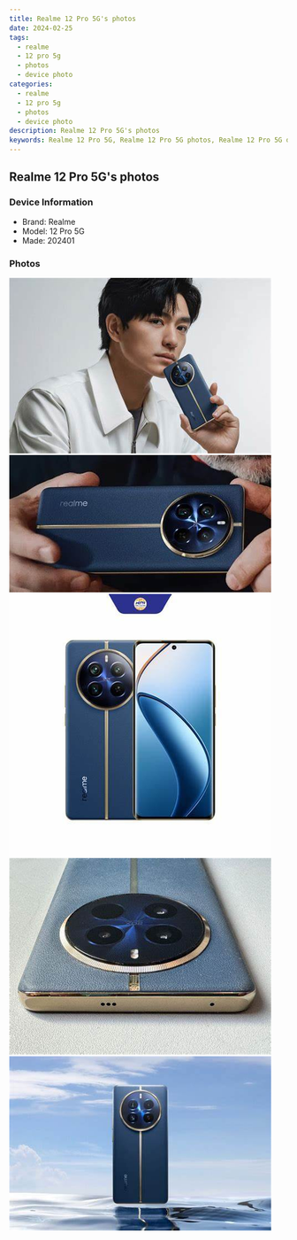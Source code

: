 ```yaml
---
title: Realme 12 Pro 5G's photos
date: 2024-02-25
tags: 
  - realme
  - 12 pro 5g
  - photos
  - device photo
categories: 
  - realme
  - 12 pro 5g
  - photos
  - device photo
description: Realme 12 Pro 5G's photos
keywords: Realme 12 Pro 5G, Realme 12 Pro 5G photos, Realme 12 Pro 5G device photo
---
```


## Realme 12 Pro 5G's photos

### Device Information

- Brand: Realme
- Model: 12 Pro 5G
- Made: 202401

### Photos

![/images/best-assets/devices/realme/realme-12-pro-5g/1.jpg](/images/best-assets/devices/realme/realme-12-pro-5g/1.jpg)
![/images/best-assets/devices/realme/realme-12-pro-5g/2.jpg](/images/best-assets/devices/realme/realme-12-pro-5g/2.jpg)
![/images/best-assets/devices/realme/realme-12-pro-5g/3.jpg](/images/best-assets/devices/realme/realme-12-pro-5g/3.jpg)
![/images/best-assets/devices/realme/realme-12-pro-5g/4.jpg](/images/best-assets/devices/realme/realme-12-pro-5g/4.jpg)
![/images/best-assets/devices/realme/realme-12-pro-5g/5.jpg](/images/best-assets/devices/realme/realme-12-pro-5g/5.jpg)

